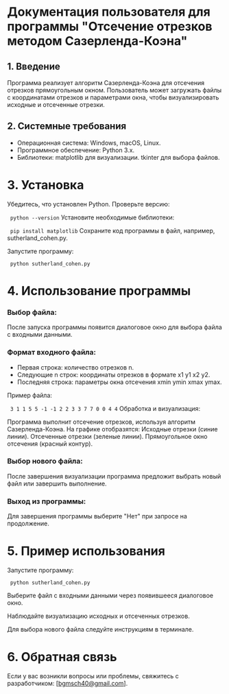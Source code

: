 # Документация пользователя для программы "Отсечение отрезков методом Сазерленда-Коэна"
## 1. Введение
Программа реализует алгоритм Сазерленда-Коэна для отсечения отрезков прямоугольным окном. Пользователь может загружать файлы с координатами отрезков и параметрами окна, чтобы визуализировать исходные и отсеченные отрезки.

## 2. Системные требования
- Операционная система: Windows, macOS, Linux.
- Программное обеспечение:
Python 3.x.
- Библиотеки:
matplotlib для визуализации. 
tkinter для выбора файлов.
# 3. Установка
Убедитесь, что установлен Python. Проверьте версию:

``
python --version``
Установите необходимые библиотеки:

``
pip install matplotlib``
Сохраните код программы в файл, например, sutherland_cohen.py.

Запустите программу:

``
python sutherland_cohen.py``
# 4. Использование программы
### Выбор файла:

После запуска программы появится диалоговое окно для выбора файла с входными данными.

### Формат входного файла:

- Первая строка: количество отрезков n.
- Следующие n строк: координаты отрезков в формате x1 y1 x2 y2.
- Последняя строка: параметры окна отсечения xmin ymin xmax ymax.

Пример файла:

``
3
1 1 5 5
-1 -1 2 2
3 3 7 7
0 0 4 4``
Обработка и визуализация:

Программа выполнит отсечение отрезков, используя алгоритм Сазерленда-Коэна.
На графике отобразятся:
Исходные отрезки (синие линии).
Отсеченные отрезки (зеленые линии).
Прямоугольное окно отсечения (красный контур).
### Выбор нового файла:

После завершения визуализации программа предложит выбрать новый файл или завершить выполнение.
### Выход из программы:

Для завершения программы выберите "Нет" при запросе на продолжение.
# 5. Пример использования
Запустите программу:

``
python sutherland_cohen.py``

Выберите файл с входными данными через появившееся диалоговое окно.

Наблюдайте визуализацию исходных и отсеченных отрезков.

Для выбора нового файла следуйте инструкциям в терминале.
# 6. Обратная связь
Если у вас возникли вопросы или проблемы, свяжитесь с разработчиком: [bgmsch40@gmail.com].

